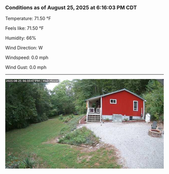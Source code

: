 ### Conditions as of August 25, 2025 at 6:16:03 PM CDT 

Temperature: 71.50 &deg;F

Feels like: 71.50 &deg;F

Humidity: 66%

Wind Direction: W

Windspeed: 0.0 mph

Wind Gust: 0.0 mph

---

<img src="./images/latest.jpeg"/>

